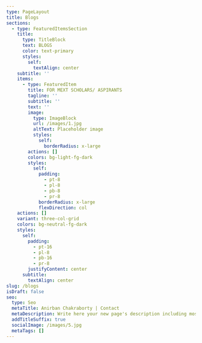 ```yaml
---
type: PageLayout
title: Blogs
sections:
  - type: FeaturedItemsSection
    title:
      type: TitleBlock
      text: BLOGS
      color: text-primary
      styles:
        self:
          textAlign: center
    subtitle: ''
    items:
      - type: FeaturedItem
        title: FOR MEXT SCHOLARS/ ASPIRANTS
        tagline: ''
        subtitle: ''
        text: ''
        image:
          type: ImageBlock
          url: /images/1.jpg
          altText: Placeholder image
          styles:
            self:
              borderRadius: x-large
        actions: []
        colors: bg-light-fg-dark
        styles:
          self:
            padding:
              - pt-8
              - pl-8
              - pb-8
              - pr-8
            borderRadius: x-large
            flexDirection: col
    actions: []
    variant: three-col-grid
    colors: bg-neutral-fg-dark
    styles:
      self:
        padding:
          - pt-16
          - pl-8
          - pb-16
          - pr-8
        justifyContent: center
      subtitle:
        textAlign: center
slug: /blogs
isDraft: false
seo:
  type: Seo
  metaTitle: Anirban Chakraborty | Contact
  metaDescription: Write here your new page's description including most relevant keywords.
  addTitleSuffix: true
  socialImage: /images/5.jpg
  metaTags: []
---
```

